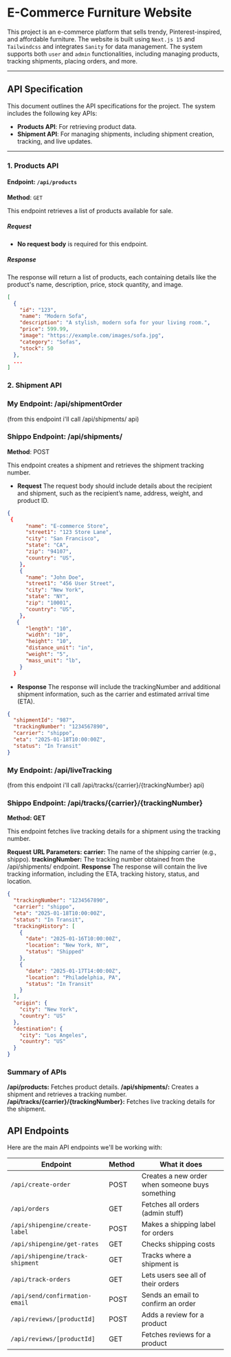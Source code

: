 # E-Commerce Furniture Website

This project is an e-commerce platform that sells trendy, Pinterest-inspired, and affordable furniture. The website is built using `Next.js 15` and `Tailwindcss` and integrates `Sanity` for data management. The system supports both `user` and `admin` functionalities, including managing products, tracking shipments, placing orders, and more.

---

## API Specification

This document outlines the API specifications for the project. The system includes the following key APIs:

- **Products API**: For retrieving product data.
- **Shipment API**: For managing shipments, including shipment creation, tracking, and live updates.

---

### 1. Products API

#### Endpoint: `/api/products`

**Method**: `GET`

This endpoint retrieves a list of products available for sale.

##### Request

- **No request body** is required for this endpoint.

##### Response

The response will return a list of products, each containing details like the product's name, description, price, stock quantity, and image.

```json
[
  {
    "id": "123",
    "name": "Modern Sofa",
    "description": "A stylish, modern sofa for your living room.",
    "price": 599.99,
    "image": "https://example.com/images/sofa.jpg",
    "category": "Sofas",
    "stock": 50
  },
  ...
] 

```

### 2. Shipment API
### My Endpoint: /api/shipmentOrder
(from this endpoint i'll call /api/shipments/ api)
### Shippo Endpoint: /api/shipments/
**Method**:  POST

This endpoint creates a shipment and retrieves the shipment tracking number.

- **Request**
The request body should include details about the recipient and shipment, such as the recipient’s name, address, weight, and product ID. 

```json 
{
 {
      "name": "E-commerce Store",
      "street1": "123 Store Lane",
      "city": "San Francisco",
      "state": "CA",
      "zip": "94107",
      "country": "US",
    },
    {
      "name": "John Doe",
      "street1": "456 User Street",
      "city": "New York",
      "state": "NY",
      "zip": "10001",
      "country": "US",
    },
   {
      "length": "10",
      "width": "10",
      "height": "10",
      "distance_unit": "in",
      "weight": "5",
      "mass_unit": "lb",
    }
  }  

```

- **Response**
The response will include the trackingNumber and additional shipment information, such as the carrier and estimated arrival time (ETA).

```` json
{
  "shipmentId": "987",
  "trackingNumber": "1234567890",
  "carrier": "shippo",
  "eta": "2025-01-18T10:00:00Z",
  "status": "In Transit"
}

````
### My Endpoint: /api/liveTracking
(from this endpoint i'll call /api/tracks/{carrier}/{trackingNumber} api)
### Shippo Endpoint: /api/tracks/{carrier}/{trackingNumber}
**Method: GET**

This endpoint fetches live tracking details for a shipment using the tracking number.

**Request**
**URL Parameters:**
**carrier:** The name of the shipping carrier (e.g., shippo).
**trackingNumber:** The tracking number obtained from the /api/shipments/ endpoint.
**Response**
The response will contain the live tracking information, including the ETA, tracking history, status, and location.

````json
{
  "trackingNumber": "1234567890",
  "carrier": "shippo",
  "eta": "2025-01-18T10:00:00Z",
  "status": "In Transit",
  "trackingHistory": [
    {
      "date": "2025-01-16T10:00:00Z",
      "location": "New York, NY",
      "status": "Shipped"
    },
    {
      "date": "2025-01-17T14:00:00Z",
      "location": "Philadelphia, PA",
      "status": "In Transit"
    }
  ],
  "origin": {
    "city": "New York",
    "country": "US"
  },
  "destination": {
    "city": "Los Angeles",
    "country": "US"
  }
}

````

### Summary of APIs
**/api/products:** Fetches product details.
**/api/shipments/:** Creates a shipment and retrieves a tracking number.
**/api/tracks/{carrier}/{trackingNumber}:** Fetches live tracking details for the shipment.


## API Endpoints

Here are the main API endpoints we'll be working with:

| Endpoint | Method | What it does |
|----------|--------|--------------|
| `/api/create-order` | POST | Creates a new order when someone buys something |
| `/api/orders` | GET | Fetches all orders (admin stuff) |
| `/api/shipengine/create-label` | POST | Makes a shipping label for orders |
| `/api/shipengine/get-rates` | GET | Checks shipping costs |
| `/api/shipengine/track-shipment` | GET | Tracks where a shipment is |
| `/api/track-orders` | GET | Lets users see all of their orders |
| `/api/send/confirmation-email` | POST | Sends an email to confirm an order |
| `/api/reviews/[productId]` | POST | Adds a review for a product |
| `/api/reviews/[productId]` | GET | Fetches reviews for a product |